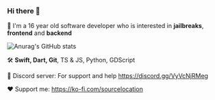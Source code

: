 ### Hi there 👋

📱 I'm a 16 year old software developer who is interested in **jailbreaks**, **frontend** and **backend**

![Anurag's GitHub stats](https://readme-stats.jonas-bernard.dev/api?username=sourcelocation&layout=compact&title_color=FFF&text_color=FFF&icon_color=FFF&bg_color=161b22&hide_border=true)

🛠️ **Swift, Dart, Git**, TS & JS, Python, GDScript

📖 Discord server: For support and help https://discord.gg/VyVcNjRMeg

❤️ Support me: https://ko-fi.com/sourcelocation

